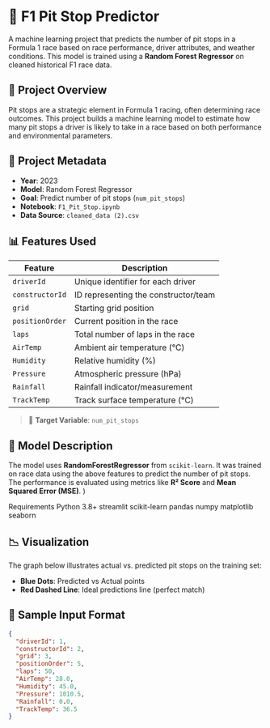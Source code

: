 # 🏁 F1 Pit Stop Predictor

A machine learning project that predicts the number of pit stops in a Formula 1 race based on race performance, driver attributes, and weather conditions. This model is trained using a **Random Forest Regressor** on cleaned historical F1 race data.



## 🚀 Project Overview

Pit stops are a strategic element in Formula 1 racing, often determining race outcomes. This project builds a machine learning model to estimate how many pit stops a driver is likely to take in a race based on both performance and environmental parameters.



## 📌 Project Metadata

- **Year**: 2023  
- **Model**: Random Forest Regressor  
- **Goal**: Predict number of pit stops (`num_pit_stops`)  
- **Notebook**: `F1_Pit_Stop.ipynb`  
- **Data Source**: `cleaned_data (2).csv`



## 📊 Features Used

| Feature             | Description                                      |
|---------------------|--------------------------------------------------|
| `driverId`          | Unique identifier for each driver                |
| `constructorId`     | ID representing the constructor/team             |
| `grid`              | Starting grid position                           |
| `positionOrder`     | Current position in the race                     |
| `laps`              | Total number of laps in the race                 |
| `AirTemp`           | Ambient air temperature (°C)                     |
| `Humidity`          | Relative humidity (%)                            |
| `Pressure`          | Atmospheric pressure (hPa)                       |
| `Rainfall`          | Rainfall indicator/measurement                   |
| `TrackTemp`         | Track surface temperature (°C)                   |

> 🎯 **Target Variable**: `num_pit_stops`


## 🔧 Model Description

The model uses **RandomForestRegressor** from `scikit-learn`. It was trained on race data using the above features to predict the number of pit stops.  
The performance is evaluated using metrics like **R² Score** and **Mean Squared Error (MSE)**.
)

Requirements
Python 3.8+
streamlit
scikit-learn
pandas
numpy
matplotlib
seaborn




## 📉 Visualization

The graph below illustrates actual vs. predicted pit stops on the training set:

- **Blue Dots**: Predicted vs Actual points  
- **Red Dashed Line**: Ideal predictions line (perfect match)



## 🧪 Sample Input Format

```json
{
  "driverId": 1,
  "constructorId": 2,
  "grid": 3,
  "positionOrder": 5,
  "laps": 50,
  "AirTemp": 28.0,
  "Humidity": 45.0,
  "Pressure": 1010.5,
  "Rainfall": 0.0,
  "TrackTemp": 36.5
}
